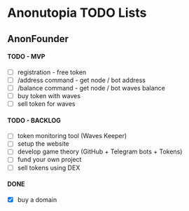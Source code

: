 # Anonutopia TODO Lists

## AnonFounder

#### TODO - MVP

- [ ] registration - free token
- [ ] /address command - get node / bot address
- [ ] /balance command - get node / bot waves balance
- [ ] buy token with waves
- [ ] sell token for waves

#### TODO - BACKLOG

- [ ] token monitoring tool (Waves Keeper)
- [ ] setup the website
- [ ] develop game theory (GitHub + Telegram bots + Tokens)
- [ ] fund your own project
- [ ] sell tokens using DEX

#### DONE

- [x] buy a domain